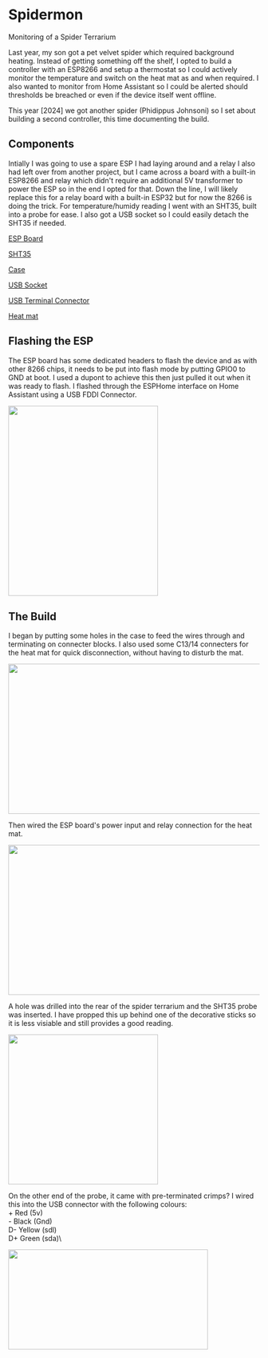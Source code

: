 # Spidermon
Monitoring of a Spider Terrarium

Last year, my son got a pet velvet spider which required background heating. Instead of getting something off the shelf, I opted to build a controller with an ESP8266 and setup a thermostat so I could actively monitor the temperature and switch on the heat mat as and when required. I also wanted to monitor from Home Assistant so I could be alerted should thresholds be breached or even if the device itself went offline.

This year [2024] we got another spider (Phidippus Johnsoni) so I set about building a second controller, this time documenting the build.

## Components
Intially I was going to use a spare ESP I had laying around and a relay I also had left over from another project, but I came across a board with a built-in ESP8266 and relay which didn't require an additional 5V transformer to power the ESP so in the end I opted for that. Down the line, I will likely replace this for a relay board with a built-in ESP32 but for now the 8266 is doing the trick. For temperature/humidy reading I went with an SHT35, built into a probe for ease. I also got a USB socket so I could easily detach the SHT35 if needed.

[ESP Board](https://www.amazon.co.uk/dp/B09TGWPGCC?&_encoding=UTF8&tag=iaah05-21&linkCode=ur2&linkId=f60928b5a14e1d836d181dc494a0e8c3&camp=1634&creative=6738)

[SHT35](https://www.amazon.co.uk/dp/B09Z71YV74?&_encoding=UTF8&tag=iaah05-21&linkCode=ur2&linkId=339debb8c164a07f08e727f403a7a7f3&camp=1634&creative=6738)

[Case](https://www.amazon.co.uk/dp/B097RPCQVC?&_encoding=UTF8&tag=iaah05-21&linkCode=ur2&linkId=54d488b503d1b4e075b3e8d6c0c66f07&camp=1634&creative=6738)

[USB Socket](https://www.amazon.co.uk/dp/B002O1W7FY?&_encoding=UTF8&tag=iaah05-21&linkCode=ur2&linkId=b3855a40ffc9b383c56a0b4c0e7534f4&camp=1634&creative=6738)

[USB Terminal Connector](https://www.amazon.co.uk/dp/B07WNRLCTZ?&_encoding=UTF8&tag=iaah05-21&linkCode=ur2&linkId=1dfbfcab70f27f38aa2d4288be2a9c85&camp=1634&creative=6738)

[Heat mat](https://www.amazon.co.uk/dp/B093L9KPYT?&_encoding=UTF8&tag=iaah05-21&linkCode=ur2&linkId=29d23b692e9df1d99caf9fbe832f72d4&camp=1634&creative=6738)


## Flashing the ESP

The ESP board has some dedicated headers to flash the device and as with other 8266 chips, it needs to be put into flash mode by putting GPIO0 to GND at boot. I used a dupont to achieve this then just pulled it out when it was ready to flash. I flashed through the ESPHome interface on Home Assistant using a USB FDDI Connector. 

<img src="https://github.com/iaah05/Spidermon/assets/66481071/fe34d322-85e4-42fa-a422-205eb1cbbd50" width="300" height="380">


## The Build

I began by putting some holes in the case to feed the wires through and terminating on connecter blocks. I also used some C13/14 connecters for the heat mat for quick disconnection, without having to disturb the mat. 

<img src="https://github.com/iaah05/Spidermon/assets/66481071/f6f95e0a-8b80-44d2-9645-f44900052a0c" width="600" height="300">


Then wired the ESP board's power input and relay connection for the heat mat.

<img src="https://github.com/iaah05/Spidermon/assets/66481071/60b34722-3915-4188-b9a1-92d9ec00a743" width="600" height="300">


A hole was drilled into the rear of the spider terrarium and the SHT35 probe was inserted. I have propped this up behind one of the decorative sticks so it is less visiable and still provides a good reading.

<img src="https://github.com/iaah05/Spidermon/assets/66481071/a9ccf2db-b8dc-4f04-9782-b368e72630c3" width="300" height="300">


On the other end of the probe, it came with pre-terminated crimps? I wired this into the USB connector with the following colours:\
\+  Red (5v)\
\-  Black (Gnd)\
D- Yellow (sdl)\
D+ Green (sda)\

<img src="https://github.com/iaah05/Spidermon/assets/66481071/f24404e4-8cfa-44da-9997-b9691f7125d8" width="400" height="200">
